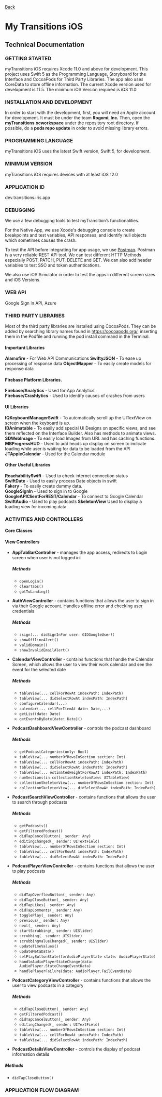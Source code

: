 [Back](../index.md)

# My Transitions iOS
## Technical Documentation



### GETTING STARTED
myTransitions iOS requires Xcode 11.0 and above for development. This project uses Swift 5 as the Programming Language, Storyboard for the Interface and CocoaPods for Third Party Libraries. The app also uses CoreData to store offline information. The current Xcode version used for development is 11.5. The minimum iOS Version required is iOS 11.0


### INSTALLATION AND DEVELOPMENT
In order to start with the development, first, you will need an Apple account for development. It must be under the team **Rogomi, Inc.** Then, open the **myTransitions.xcworkspace** under the repository root directory. If possible, do a **pods repo update** in order to avoid missing library errors.


### PROGRAMMING LANGUAGE 
myTransitions iOS uses the latest Swift version, Swift 5, for development.


### MINIMUM VERSION 
myTransitions iOS requires devices with at least iOS 12.0


### APPLICATION ID
dev.transitions.iris.app


### DEBUGGING
We use a few debugging tools to test myTransition’s functionalities.  

For the Native App, we use Xcode's debugging console to create breakpoints and test variables, API responses, and identify null objects which sometimes causes the crash.

To test the API before integrating for app usage, we use [Postman](https://www.getpostman.com/). Postman is a very reliable REST API tool. We can test different HTTP Methods especially POST, PATCH, PUT, DELETE and GET. We can also add header variables to test SSO and token authentications.

We also use iOS Simulator in order to test the apps in different screen sizes and iOS Versions.


### WEB API
Google Sign In API, Azure


### THIRD PARTY LIBRARIES
Most of the third party libraries are installed using CocoaPods. They can be added by searching library names found in https://cocoapods.org/, inserting them in the Podfile and running the pod install command in the Terminal.

#### Important Libraries
**Alamofire** - For Web API Communications
**SwiftyJSON** - To ease up processing of response data
**ObjectMapper** - To easily create models for response data

#### Firebase Platform Libraries.
**Firebase/Analytics** - Used for App Analytics  
**Firebase/Crashlytics** - Used to identify causes of crashes from users

#### UI Libraries
**IQKeyboardManagerSwift** - To automatically scroll up the UITextView on screen when the keyboard is up.  
**IBAnimatable** - To easily add special UI Designs on specific views, and see them reflected on the Interface Builder. Also has methods to animate views.  
**SDWebImage** - To easily load Images from URL and has caching functions.  
**MBProgressHUD** - Used to add heads up display on screen to indicate loading while user is waiting for data to be loaded from the API  
**JTAppleCalendar** - Used for the Calendar module

#### Other Useful Libraries 
**ReachabilitySwift** - Used to check internet connection status   
**SwiftDate** - Used to easily process Date objects in swift   
**Fakery** - To easily create dummy data.   
**GoogleSignIn** - Used to sign in to Google
**GoogleAPIClientForREST/Calendar** -  To connect to Google Calendar
**SwiftAudio** - Used to play podcasts
**SkeletonView** Used to display a loading view for incoming data

### ACTIVITIES AND CONTROLLERS

#### Core Classes

#### View Controllers

- **AppTabBarController** - manages the app access, redirects to Login screen when user is not logged in.    
  ##### Methods
  - `openLogin()`
  - `clearTabs()`
  - `gotToLanding()`

- **AuthViewController** - contains functions that allows the user to sign in via their Google account. Handles offline error and checking user credentials  
  ##### Methods
  - `ssign(... didSignInFor user: GIDGoogleUser!)`
  - `showOfflineAlert()`
  - `validDomain()`
  - `showInvalidEmailAlert()`

- **CalendarViewController** - contains functions that handle the Calendar Screen, which allows the user to view their work calendar and see the event for the selected date  
  ##### Methods
  - `tableView(... cellForRowAt indexPath: IndexPath)`
  - `tableView(... didSelectRowAt indexPath: IndexPath)`
  - `configureCalendar(...)`
  - `calendar(... cellForItemAt date: Date,...)`
  - `getList(date: Date)`
  - `getEventsByDate(date: Date)()`

- **PodcastDashboardViewController** - controls the podcast dashboard
  ##### Methods
  - `getPodcastCategories(only: Bool)`
  - `tableView(... numberOfRowsInSection section: Int)`
  - `tableView(... cellForRowAt indexPath: IndexPath)`
  - `tableView(... didSelectRowAt indexPath: IndexPath)`
  - `tableView(... estimatedHeightForRowAt indexPath: IndexPath)`
  - `numSections(in collectionSkeletonView: UITableView)`
  - `collectionSkeletonView(... numberOfRowsInSection section: Int)`
  - `collectionSkeletonView(... didSelectRowAt indexPath: IndexPath)`

- **PodcastSearchViewController** - contains functions that allows the user to search through podcasts
  ##### Methods
  - `getPodcasts()`
  - `getFilteredPodcast()`
  - `didTapCancelButton(_ sender: Any)`
  - `editingChanged(_ sender: UITextField)`
  - `tableView(... numberOfRowsInSection section: Int)`
  - `tableView(... cellForRowAt indexPath: IndexPath)`
  - `tableView(... didSelectRowAt indexPath: IndexPath)`

- **PodcastPlayerViewController** - contains functions that allows the user to play podcasts
  ##### Methods
  - `didTapOverflowButton(_ sender: Any)`
  - `didTapCloseButton(_ sender: Any)`
  - `didTapLikes(_ sender: Any)`
  - `didTapComments(_ sender: Any)`
  - `togglePlay(_ sender: Any)`
  - `previous(_ sender: Any)`
  - `next(_ sender: Any)`
  - `startScrubbing(_ sender: UISlider)`
  - `scrubbing(_ sender: UISlider)`
  - `scrubbingValueChanged(_ sender: UISlider)`
  - `updateTimeValues()`
  - `updateMetaData()`
  - `setPlayButtonState(forAudioPlayerState state: AudioPlayerState) `
  - `handleAudioPlayerStateChange(data: AudioPlayer.StateChangeEventData)`
  - `handlePlayerFailure(data: AudioPlayer.FailEventData)`

- **PodcastCategoryViewController** - contains functions that allows the user to view podcasts in a category
  ##### Methods
  - `didTapCloseButton(_ sender: Any)`
  - `getFilteredPodcast()`
  - `didTapCancelButton(_ sender: Any)`
  - `editingChanged(_ sender: UITextField)`
  - `tableView(... numberOfRowsInSection section: Int)`
  - `tableView(... cellForRowAt indexPath: IndexPath)`
  - `tableView(... didSelectRowAt indexPath: IndexPath)`


 - **PodcastDetailsViewController** - controls the display of podcast information details
 ##### Methods
 - `didTapCloseButton()`

### APPLICATION FLOW DIAGRAM

